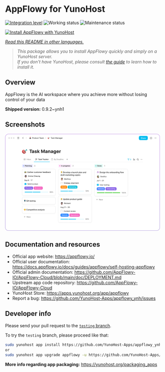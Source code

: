 <!--
N.B.: This README was automatically generated by <https://github.com/YunoHost/apps/tree/master/tools/readme_generator>
It shall NOT be edited by hand.
-->

# AppFlowy for YunoHost

[![Integration level](https://apps.yunohost.org/badge/integration/appflowy)](https://ci-apps.yunohost.org/ci/apps/appflowy/)
![Working status](https://apps.yunohost.org/badge/state/appflowy)
![Maintenance status](https://apps.yunohost.org/badge/maintained/appflowy)

[![Install AppFlowy with YunoHost](https://install-app.yunohost.org/install-with-yunohost.svg)](https://install-app.yunohost.org/?app=appflowy)

*[Read this README in other languages.](./ALL_README.md)*

> *This package allows you to install AppFlowy quickly and simply on a YunoHost server.*  
> *If you don't have YunoHost, please consult [the guide](https://yunohost.org/install) to learn how to install it.*

## Overview

AppFlowy is the AI workspace where you achieve more without losing control of your data


**Shipped version:** 0.9.2~ynh1

## Screenshots

![Screenshot of AppFlowy](./doc/screenshots/task_manager.png)

## Documentation and resources

- Official app website: <https://appflowy.io/>
- Official user documentation: <https://docs.appflowy.io/docs/guides/appflowy/self-hosting-appflowy>
- Official admin documentation: <https://github.com/AppFlowy-IO/AppFlowy-Cloud/blob/main/doc/DEPLOYMENT.md>
- Upstream app code repository: <https://github.com/AppFlowy-IO/AppFlowy-Cloud>
- YunoHost Store: <https://apps.yunohost.org/app/appflowy>
- Report a bug: <https://github.com/YunoHost-Apps/appflowy_ynh/issues>

## Developer info

Please send your pull request to the [`testing` branch](https://github.com/YunoHost-Apps/appflowy_ynh/tree/testing).

To try the `testing` branch, please proceed like that:

```bash
sudo yunohost app install https://github.com/YunoHost-Apps/appflowy_ynh/tree/testing --debug
or
sudo yunohost app upgrade appflowy -u https://github.com/YunoHost-Apps/appflowy_ynh/tree/testing --debug
```

**More info regarding app packaging:** <https://yunohost.org/packaging_apps>
